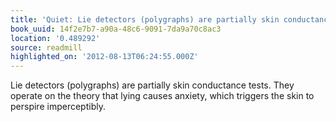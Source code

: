 ```yaml
---
title: 'Quiet: Lie detectors (polygraphs) are partially skin conductance te…'
book_uuid: 14f2e7b7-a90a-48c6-9091-7da9a70c8ac3
location: '0.489292'
source: readmill
highlighted_on: '2012-08-13T06:24:55.000Z'
---
```


Lie detectors (polygraphs) are partially skin conductance tests. They operate on the theory that lying causes anxiety, which triggers the skin to perspire imperceptibly.